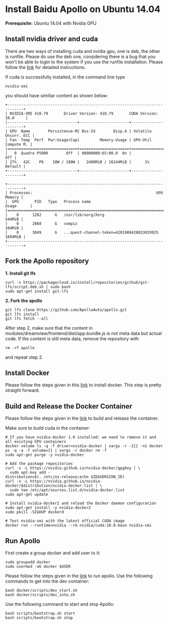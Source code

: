 # Install Baidu Apollo on Ubuntu 14.04
**Prerequisite**: Ubuntu 14.04 with Nvidia GPU

## Install nvidia driver and cuda
There are two ways of installing cuda and nvidia gpu, one is deb, the other is runfile. Please do use the deb one, considering there is a bug that you won't be able to login to the system if you use the runfile installation. Please follow the [link](https://docs.nvidia.com/cuda/cuda-installation-guide-linux/index.html) for detailed instructions.

If cuda is successfully installed, in the command line type <pre><code>nvidia-smi</code></pre> you should have similiar content as shown below:
<pre><code>+-----------------------------------------------------------------------------+
| NVIDIA-SMI 410.79       Driver Version: 410.79       CUDA Version: 10.0     |
|-------------------------------+----------------------+----------------------+
| GPU  Name        Persistence-M| Bus-Id        Disp.A | Volatile Uncorr. ECC |
| Fan  Temp  Perf  Pwr:Usage/Cap|         Memory-Usage | GPU-Util  Compute M. |
|===============================+======================+======================|
|   0  Quadro P5000        Off  | 00000000:65:00.0  On |                  Off |
| 27%   42C    P8    10W / 180W |   2406MiB / 16244MiB |      1%      Default |
+-------------------------------+----------------------+----------------------+
                                                                               
+-----------------------------------------------------------------------------+
| Processes:                                                       GPU Memory |
|  GPU       PID   Type   Process name                             Usage      |
|=============================================================================|
|    0      1262      G   /usr/lib/xorg/Xorg                           544MiB |
|    0      2868      G   compiz                                       164MiB |
|    0      3049      G   ...quest-channel-token=4201908428023029925  1694MiB |
+-----------------------------------------------------------------------------+
</code></pre>

## Fork the Apollo repository

**1. Install git lfs**
<pre><code>curl -s https://packagecloud.io/install/repositories/github/git-lfs/script.deb.sh | sudo bash
sudo apt-get install git-lfs
</code></pre>


**2. Fork the apollo**
<pre><code>git lfs clone https://github.com/ApolloAuto/apollo.git
git lfs install
git lfs fetch --all
</code></pre>

After step 2, make sure that the content in modules/dreamview/frontend/dist/app.bundle.js is not meta data but actual code. If the content is still meta data, remove the repository with<pre><code>rm -rf apollo</code></pre>and repeat step 2.


## Install Docker

Please follow the steps given in this [link](https://docs.docker.com/install/linux/docker-ce/ubuntu/) to install docker. This step is pretty straight forward.  


## Build and Release the Docker Container

Please follow the steps given in the [link](https://github.com/ApolloAuto/apollo/blob/master/docs/howto/how_to_build_and_release.md) to build and release the container.

Make sure to build cuda in the container:
<pre><code># If you have nvidia-docker 1.0 installed: we need to remove it and all existing GPU containers
docker volume ls -q -f driver=nvidia-docker | xargs -r -I{} -n1 docker ps -q -a -f volume={} | xargs -r docker rm -f
sudo apt-get purge -y nvidia-docker

# Add the package repositories
curl -s -L https://nvidia.github.io/nvidia-docker/gpgkey | \
  sudo apt-key add -
distribution=$(. /etc/os-release;echo $ID$VERSION_ID)
curl -s -L https://nvidia.github.io/nvidia-docker/$distribution/nvidia-docker.list | \
  sudo tee /etc/apt/sources.list.d/nvidia-docker.list
sudo apt-get update

# Install nvidia-docker2 and reload the Docker daemon configuration
sudo apt-get install -y nvidia-docker2
sudo pkill -SIGHUP dockerd

# Test nvidia-smi with the latest official CUDA image
docker run --runtime=nvidia --rm nvidia/cuda:10.0-base nvidia-smi
</code></pre>


## Run Apollo

First create a group docker and add user to it:
<pre><code>sudo groupadd docker
sudo usermod -aG docker $USER
</code></pre>
Please follow the steps given in the [link](https://github.com/ApolloAuto/apollo/blob/master/docs/howto/how_to_launch_Apollo.md) to run apollo. Use the following commands to get into the dev container:
<pre><code>bash docker/scripts/dev_start.sh
bash docker/scripts/dev_into.sh
</code></pre>

Use the following command to start and stop Apollo:
<pre><code>bash scripts/bootstrap.sh start
bash scripts/bootstrap.sh stop
</code></pre>


